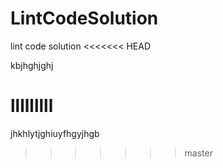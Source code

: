 # LintCodeSolution
lint code solution
<<<<<<< HEAD


kbjhghjghj

lllllllll
=======
jhkhlytjghiuyfhgyjhgb
>>>>>>> master
